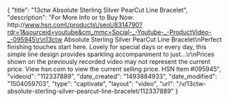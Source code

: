 {
    "title": "13ctw Absolute Sterling Silver PearCut Line Bracelet",
    "description": "For More Info or to Buy Now: http:\/\/www.hsn.com\/products\/seo\/8314790?rdr=1&sourceid=youtube&cm_mmc=Social-_-Youtube-_-ProductVideo-_-095945\r\n13ctw Absolute Sterling Silver PearCut Line Bracelet\nPerfect finishing touches start here. Lovely for special days or every day, this simple line design provides sparkling accompaniment to just...\r\nPrices shown on the previously recorded video may not represent the current price.  View hsn.com to view the current selling price. HSN Item #095945",
    "videoid": "112337889",
    "date_created": "1493884933",
    "date_modified": "1504059703",
    "type": "captivate",
    "layout": "video",
    "url": "\/v\/13ctw-absolute-sterling-silver-pearcut-line-bracelet\/112337889"
}